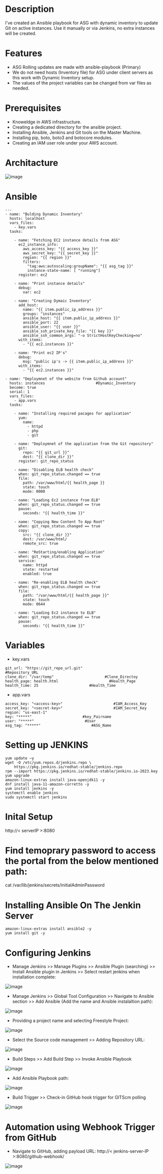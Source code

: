 # Description

I've created an Ansible playbook for ASG with dynamic inventory to update Git on active instances. Use it manually or via Jenkins, no extra instances will be created.

# Features

- ASG Rolling updates are made with ansible-playbook (Primary)
- We do not need hosts (Inventory file) for ASG under client servers as this work with Dynamic Inventory setup.
- The values of the project variables can be changed from var files as needed.

# Prerequisites

- Knoweldge in AWS infrastructure.
- Creating a dedicated directory for the ansible project.
- Installing Ansible, Jenkins and Git tools on the Master Machine.
- Installing pip, boto, boto3 and botocore modules.
- Creating an IAM user role under your AWS account.

# Architacture

![image](https://github.com/NitheshT/Automating_Auto_Scaling_Rolling_Update/assets/122042254/6047334c-400f-4d4d-93cf-eb7d699d197e)

# Ansible

```
---
- name: "Bulding Dynamic Inventory"
  hosts: localhost
  vars_files:
    - key.vars
  tasks:

    - name: "Fetching EC2 instance details from ASG"
      ec2_instance_info:
        aws_access_key: "{{ access_key }}"
        aws_secret_key: "{{ secret_key }}"
        region: "{{ region }}"
        filters:
          "tag:aws:autoscaling:groupName": "{{ asg_tag }}" 
          instance-state-name: [ "running"]
      register: ec2

    - name: "Print instance details"
      debug:
        var: ec2

    - name: "Creating Dymaic Inventory"
      add_host:
        name: "{{ item.public_ip_address }}"
        groups: "instances"
        ansible_host: "{{ item.public_ip_address }}"
        ansible_port: 22
        ansible_user: "{{ user }}"
        ansible_ssh_private_key_file: "{{ key }}"
        ansible_ssh_common_args: "-o StrictHostKeyChecking=no"
      with_items:
        - "{{ ec2.instances }}" 
  
    - name: "Print ec2 IP's"
      debug:
        msg: "public ip's -> {{ item.public_ip_address }}"
      with_items:
        - "{{ ec2.instances }}"

- name: "Deploymnet of the website from Github account"
  hosts: instances                       #Dynamic_Inventory
  become: true
  serial: 1       
  vars_files:
    - app.vars
  tasks:
    
    - name: "Installing required pacages for application"
      yum:
        name:
          - httpd
          - php
          - git

    - name: "Deploymnet of the application from the Git repository"
      git: 
        repo: "{{ git_url }}" 
        dest: "{{ clone_dir }}"
      register: git_repo_status

    - name: "Disabling ELB health check"
      when: git_repo_status.changed == true
      file:
        path: /var/www/html/{{ health_page }}
        state: touch
        mode: 0000

    - name: "Loading Ec2 instance from ELB"
      when: git_repo_status.changed == true
      pause:
        seconds: "{{ health_time }}"
  
    - name: "Copying New Content To App Root"
      when: git_repo_status.changed == true
      copy:
        src: "{{ clone_dir }}"
        dest: /var/www/html/
        remote_src: true

    - name: "ReStarting/enabling Application"
      when: git_repo_status.changed == true
      service:
        name: httpd
        state: restarted
        enabled: true

    - name: "Re-enabling ELB health check"
      when: git_repo_status.changed == true
      file:
        path: "/var/www/html/{{ health_page }}"
        state: touch
        mode: 0644

    - name: "Loading Ec2 instance to ELB"
      when: git_repo_status.changed == true
      pause:
        seconds: "{{ health_time }}"  
```

# Variables

- key.vars

```
git_url: "https://git_repo_url.git"                       #Repository_URL
clone_dir: "/var/temp"                       #Clone_Directoy
health_page: health.html                       #Health_Page
health_time: 25                       #Health_Time
```

- app.vars

```
access_key: "<access-key>"                       #IAM_Access_Key
secret_key: "<secret-key>"                       #IAM_Secret_Key
region: "us-east-1"
key: "*****"                       #key_Pairname 
user: "*****"                       #User
asg_tag: "*****"                       #ASG_Name
```

# Setting up JENKINS

```
yum update –y
wget -O /etc/yum.repos.d/jenkins.repo \
    https://pkg.jenkins.io/redhat-stable/jenkins.repo
rpm --import https://pkg.jenkins.io/redhat-stable/jenkins.io-2023.key
yum upgrade
amazon-linux-extras install java-openjdk11 -y
dnf install java-11-amazon-corretto -y
yum install jenkins -y
systemctl enable jenkins
sudo systemctl start jenkins
```

# Inital Setup

http://< serverIP >:8080

# Find temoprary password to access the portal from the below mentioned path:

cat /var/lib/jenkins/secrets/initialAdminPassword

# Installing Ansible On The Jenkin Server

```
amazon-linux-extras install ansible2 -y
yum install git -y
```

# Configuring Jenkins

- Manage Jenkins >> Manage Plugins >> Ansible Plugin (searching) >> Install Ansible plugin in Jenkins >> Select restart jenkins when installation complete:

![image](https://github.com/NitheshT/Automating_Auto_Scaling_Rolling_Update/assets/122042254/7034f628-4728-4528-97c9-f94843ea5849)

- Manage Jenkins >> Global Tool Configuration >> Navigate to Ansible section >> Add Ansible (Add the name and Ansible instalaltion path):

![image](https://github.com/NitheshT/Automating_Auto_Scaling_Rolling_Update/assets/122042254/52cacfea-3ae6-49c8-81c7-c00cd94dc085)

- Providing a project name and selecting Freestyle Project:

![image](https://github.com/NitheshT/Automating_Auto_Scaling_Rolling_Update/assets/122042254/98d74414-80ab-4077-8763-48d30716240e)

- Select the Source code management >> Adding Repository URL:

![image](https://github.com/NitheshT/Automating_Auto_Scaling_Rolling_Update/assets/122042254/80770cb2-3f2c-497e-88c8-a291176aac01)

- Build Steps >> Add Build Step >> Invoke Ansible Playbook

![image](https://github.com/NitheshT/Automating_Auto_Scaling_Rolling_Update/assets/122042254/29b990f5-2f53-4adf-8eb5-af706c31f80f)

- Add Ansible Playbook path:

![image](https://github.com/NitheshT/Automating_Auto_Scaling_Rolling_Update/assets/122042254/3f811ca6-49a2-484a-9195-ff8924f584d0)

- Build Trigger >> Check-in GitHub hook trigger for GITScm polling

![image](https://github.com/NitheshT/Automating_Auto_Scaling_Rolling_Update/assets/122042254/fbd03529-3eaa-4318-82fe-218d2aab2cb6)

# Automation using Webhook Trigger from GitHub

- Navigate to GitHub, adding payload URL: http://< jenkins-server-IP >:8080/github-webhook/

![image](https://github.com/NitheshT/Automating_Auto_Scaling_Rolling_Update/assets/122042254/0e45db47-204e-41c2-ac78-947e2d5ff137)

